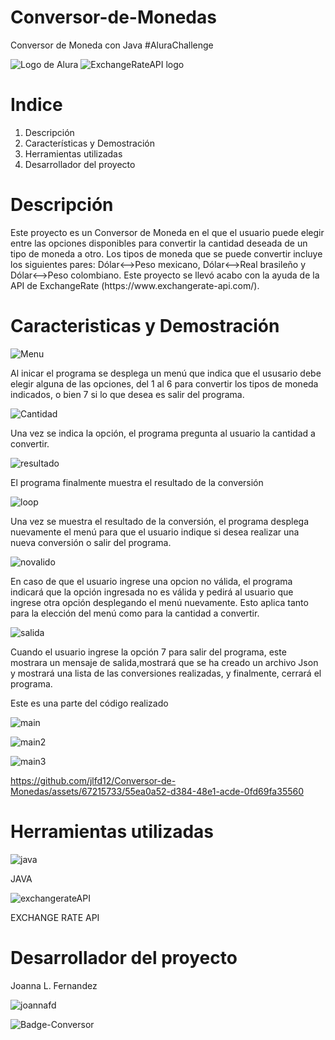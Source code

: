 # Conversor-de-Monedas
Conversor de Moneda con Java #AluraChallenge

![Logo de Alura](https://github.com/jlfd12/Conversor-de-Monedas/assets/67215733/9781ec64-0aac-4605-a1ea-947a25c926fc)
![ExchangeRateAPI logo](https://github.com/jlfd12/Conversor-de-Monedas/assets/67215733/0e6c29d0-ebb6-432d-b4d9-5c04d89b3282)

<h1 font-weight="bold">Indice</h1>
<ol>
  <li>Descripción</li>
  <li>Características y Demostración</li>
  <li>Herramientas utilizadas</li>
  <li>Desarrollador del proyecto</li>
</ol>

<h1 font-weight="bold">Descripción</h1>
Este proyecto es un Conversor de Moneda en el que el usuario puede elegir entre las opciones disponibles para convertir la cantidad deseada de un tipo de moneda a otro. Los tipos de moneda que se puede convertir incluye los siguientes pares: Dólar<-->Peso mexicano, Dólar<-->Real brasileño y Dólar<-->Peso colombiano. Este proyecto se llevó acabo con la ayuda de la API de ExchangeRate (https://www.exchangerate-api.com/).

<h1>Caracteristicas y Demostración</h1>

![Menu](https://github.com/jlfd12/Conversor-de-Monedas/assets/67215733/f1fd10b4-f574-4d6e-b32e-a536b28641be)

<p>Al inicar el programa se desplega un menú que indica que el ususario debe elegir alguna de las opciones, del 1 al 6 para convertir los tipos de moneda indicados, o bien 7 si lo que desea es salir del programa.</p>

![Cantidad](https://github.com/jlfd12/Conversor-de-Monedas/assets/67215733/9d43858d-8a50-4118-a82e-846cefd84d0e)

<p>Una vez se indica la opción, el programa pregunta al usuario la cantidad a convertir.</p>

![resultado](https://github.com/jlfd12/Conversor-de-Monedas/assets/67215733/1d54bc19-6322-4b18-b6eb-e77f9a0bb8bc)

<p>El programa finalmente muestra el resultado de la conversión</p>

![loop](https://github.com/jlfd12/Conversor-de-Monedas/assets/67215733/d916f892-f405-4f85-afeb-f77b95d387c1)

<p>Una vez se muestra el resultado de la conversión, el programa desplega nuevamente el menú para que el usuario indique si desea realizar una nueva conversión o salir del programa.</p>

![novalido](https://github.com/jlfd12/Conversor-de-Monedas/assets/67215733/65aae9b6-c23c-482f-8c2e-807ae339bd1c)

<p>En caso de que el usuario ingrese una opcion no válida, el programa indicará que la opción ingresada no es válida y pedirá al usuario que ingrese otra opción desplegando el menú nuevamente. Esto aplica tanto para la elección del menú como para la cantidad a convertir.</p>

![salida](https://github.com/jlfd12/Conversor-de-Monedas/assets/67215733/5f461beb-bb8a-4026-be03-84659cbf35cd)

<p>Cuando el usuario ingrese la opción 7 para salir del programa, este mostrara un mensaje de salida,mostrará que se ha creado un archivo Json y mostrará una lista de las conversiones realizadas, y finalmente, cerrará el programa.</p>

<p>Este es una parte del código realizado</p>

![main](https://github.com/jlfd12/Conversor-de-Monedas/assets/67215733/7d98e3ce-1c9e-49fc-af81-54fa5cc4816a)

![main2](https://github.com/jlfd12/Conversor-de-Monedas/assets/67215733/6a8f3055-b0d9-4a8e-8537-1350456a3a3a)

![main3](https://github.com/jlfd12/Conversor-de-Monedas/assets/67215733/6c0f073f-9071-4e68-a069-a1e419b3dfbd)


https://github.com/jlfd12/Conversor-de-Monedas/assets/67215733/55ea0a52-d384-48e1-acde-0fd69fa35560


<h1 font-weight="bold">Herramientas utilizadas</h1>

![java](https://github.com/jlfd12/Conversor-de-Monedas/assets/67215733/4437322b-70a5-4c58-8842-99f4284a8fab)

JAVA

![exchangerateAPI](https://github.com/jlfd12/Conversor-de-Monedas/assets/67215733/5876cf64-88e8-4eeb-99f2-018d49485a1f)

EXCHANGE RATE API

<h1 font-weight="bold">Desarrollador del proyecto</h1>

Joanna L. Fernandez

![joannafd](https://github.com/jlfd12/Conversor-de-Monedas/assets/67215733/2d1de9ef-b76b-44a1-ac8c-2f60107de2f7)

![Badge-Conversor](https://github.com/jlfd12/Conversor-de-Monedas/assets/67215733/4be29db9-df1d-40ec-9812-cb5851c0aae7)



